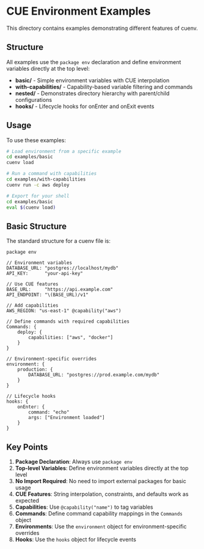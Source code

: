 # CUE Environment Examples

This directory contains examples demonstrating different features of cuenv.

## Structure

All examples use the `package env` declaration and define environment variables directly at the top level:

- **basic/** - Simple environment variables with CUE interpolation
- **with-capabilities/** - Capability-based variable filtering and commands
- **nested/** - Demonstrates directory hierarchy with parent/child configurations
- **hooks/** - Lifecycle hooks for onEnter and onExit events

## Usage

To use these examples:

```bash
# Load environment from a specific example
cd examples/basic
cuenv load

# Run a command with capabilities
cd examples/with-capabilities
cuenv run -c aws deploy

# Export for your shell
cd examples/basic
eval $(cuenv load)
```

## Basic Structure

The standard structure for a cuenv file is:

```cue
package env

// Environment variables
DATABASE_URL: "postgres://localhost/mydb"
API_KEY:      "your-api-key"

// Use CUE features
BASE_URL:     "https://api.example.com"
API_ENDPOINT: "\(BASE_URL)/v1"

// Add capabilities
AWS_REGION: "us-east-1" @capability("aws")

// Define commands with required capabilities
Commands: {
    deploy: {
        capabilities: ["aws", "docker"]
    }
}

// Environment-specific overrides
environment: {
    production: {
        DATABASE_URL: "postgres://prod.example.com/mydb"
    }
}

// Lifecycle hooks
hooks: {
    onEnter: {
        command: "echo"
        args: ["Environment loaded"]
    }
}
```

## Key Points

1. **Package Declaration**: Always use `package env`
2. **Top-level Variables**: Define environment variables directly at the top level
3. **No Import Required**: No need to import external packages for basic usage
4. **CUE Features**: String interpolation, constraints, and defaults work as expected
5. **Capabilities**: Use `@capability("name")` to tag variables
6. **Commands**: Define command capability mappings in the `Commands` object
7. **Environments**: Use the `environment` object for environment-specific overrides
8. **Hooks**: Use the `hooks` object for lifecycle events

